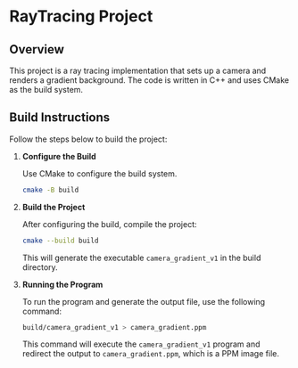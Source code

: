 # RayTracing Project

## Overview

This project is a ray tracing implementation that sets up a camera and renders a gradient background. The code is written in C++ and uses CMake as the build system.

## Build Instructions

Follow the steps below to build the project:


1. **Configure the Build**

    Use CMake to configure the build system. 

    ```bash
    cmake -B build
    ```

2. **Build the Project**

    After configuring the build, compile the project: 

    ```bash
    cmake --build build
    ```

    This will generate the executable `camera_gradient_v1` in the build directory.

3. **Running the Program**

    To run the program and generate the output file, use the following command:

    ```bash
    build/camera_gradient_v1 > camera_gradient.ppm
    ```

    This command will execute the `camera_gradient_v1` program and redirect the output to `camera_gradient.ppm`, which is a PPM image file.